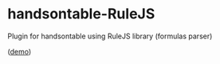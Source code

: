 handsontable-RuleJS
===================

Plugin for handsontable using RuleJS library (formulas parser)

 
([demo](http://handsontable.github.io/handsontable-RuleJS/))

